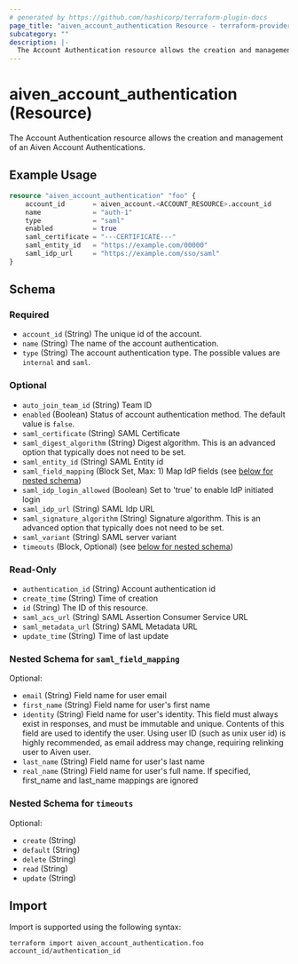 ```yaml
---
# generated by https://github.com/hashicorp/terraform-plugin-docs
page_title: "aiven_account_authentication Resource - terraform-provider-aiven"
subcategory: ""
description: |-
  The Account Authentication resource allows the creation and management of an Aiven Account Authentications.
---
```


# aiven_account_authentication (Resource)

The Account Authentication resource allows the creation and management of an Aiven Account Authentications.

## Example Usage

```terraform
resource "aiven_account_authentication" "foo" {
    account_id       = aiven_account.<ACCOUNT_RESOURCE>.account_id
    name             = "auth-1"
    type             = "saml"
    enabled          = true
    saml_certificate = "---CERTIFICATE---"
    saml_entity_id   = "https://example.com/00000"
    saml_idp_url     = "https://example.com/sso/saml"
}
```

<!-- schema generated by tfplugindocs -->
## Schema

### Required

- `account_id` (String) The unique id of the account.
- `name` (String) The name of the account authentication.
- `type` (String) The account authentication type. The possible values are `internal` and `saml`.

### Optional

- `auto_join_team_id` (String) Team ID
- `enabled` (Boolean) Status of account authentication method. The default value is `false`.
- `saml_certificate` (String) SAML Certificate
- `saml_digest_algorithm` (String) Digest algorithm. This is an advanced option that typically does not need to be set.
- `saml_entity_id` (String) SAML Entity id
- `saml_field_mapping` (Block Set, Max: 1) Map IdP fields (see [below for nested schema](#nestedblock--saml_field_mapping))
- `saml_idp_login_allowed` (Boolean) Set to 'true' to enable IdP initiated login
- `saml_idp_url` (String) SAML Idp URL
- `saml_signature_algorithm` (String) Signature algorithm. This is an advanced option that typically does not need to be set.
- `saml_variant` (String) SAML server variant
- `timeouts` (Block, Optional) (see [below for nested schema](#nestedblock--timeouts))

### Read-Only

- `authentication_id` (String) Account authentication id
- `create_time` (String) Time of creation
- `id` (String) The ID of this resource.
- `saml_acs_url` (String) SAML Assertion Consumer Service URL
- `saml_metadata_url` (String) SAML Metadata URL
- `update_time` (String) Time of last update

<a id="nestedblock--saml_field_mapping"></a>
### Nested Schema for `saml_field_mapping`

Optional:

- `email` (String) Field name for user email
- `first_name` (String) Field name for user's first name
- `identity` (String) Field name for user's identity. This field must always exist in responses, and must be immutable and unique. Contents of this field are used to identify the user. Using user ID (such as unix user id) is highly recommended, as email address may change, requiring relinking user to Aiven user.
- `last_name` (String) Field name for user's last name
- `real_name` (String) Field name for user's full name. If specified, first_name and last_name mappings are ignored


<a id="nestedblock--timeouts"></a>
### Nested Schema for `timeouts`

Optional:

- `create` (String)
- `default` (String)
- `delete` (String)
- `read` (String)
- `update` (String)

## Import

Import is supported using the following syntax:

```shell
terraform import aiven_account_authentication.foo account_id/authentication_id
```
